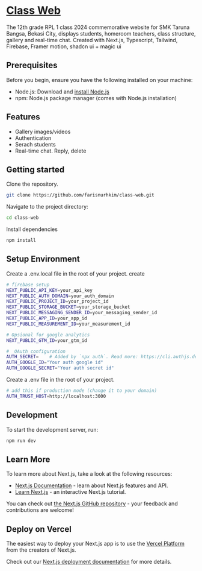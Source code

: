 # [Class Web](https://tb-xiirpl1-24.vercel.app/)

The 12th grade RPL 1 class 2024 commemorative website for SMK Taruna Bangsa, Bekasi City, displays students, homeroom teachers, class structure, gallery and real-time chat. Created with Next.js, Typescript, Tailwind, Firebase, Framer motion, shadcn ui + magic ui

## Prerequisites

Before you begin, ensure you have the following installed on your machine:

- Node.js: Download and [install Node.js](https://nodejs.org)
- npm: Node.js package manager (comes with Node.js installation)

## Features

- Gallery images/videos
- Authentication
- Serach students
- Real-time chat. Reply, delete

## Getting started

Clone the repository.

```sh
git clone https://github.com/farisnurhkim/class-web.git
```

Navigate to the project directory:

```sh
cd class-web
```

Install dependencies

```sh
npm install
```

## Setup Environment

Create a .env.local file in the root of your project.
create

```sh
# firebase setup
NEXT_PUBLIC_API_KEY=your_api_key
NEXT_PUBLIC_AUTH_DOMAIN=your_auth_domain
NEXT_PUBLIC_PROJECT_ID=your_project_id
NEXT_PUBLIC_STORAGE_BUCKET=your_storage_bucket
NEXT_PUBLIC_MESSAGING_SENDER_ID=your_messaging_sender_id
NEXT_PUBLIC_APP_ID=your_app_id
NEXT_PUBLIC_MEASUREMENT_ID=your_measurement_id

# Opsional for google analytics
NEXT_PUBLIC_GTM_ID=your_gtm_id

#  OAuth configuration
AUTH_SECRET=	# Added by `npx auth`. Read more: https://cli.authjs.dev
AUTH_GOOGLE_ID="Your auth google id"
AUTH_GOOGLE_SECRET="Your auth secret id"

```

Create a .env file in the root of your project.

```sh
# add this if production mode (change it to your domain)
AUTH_TRUST_HOST=http://localhost:3000 
```

## Development

To start the development server, run:

```sh
npm run dev
```

## Learn More

To learn more about Next.js, take a look at the following resources:

- [Next.js Documentation](https://nextjs.org/docs) - learn about Next.js features and API.
- [Learn Next.js](https://nextjs.org/learn) - an interactive Next.js tutorial.

You can check out [the Next.js GitHub repository](https://github.com/vercel/next.js) - your feedback and contributions are welcome!

## Deploy on Vercel

The easiest way to deploy your Next.js app is to use the [Vercel Platform](https://vercel.com/new?utm_medium=default-template&filter=next.js&utm_source=create-next-app&utm_campaign=create-next-app-readme) from the creators of Next.js.

Check out our [Next.js deployment documentation](https://nextjs.org/docs/app/building-your-application/deploying) for more details.
